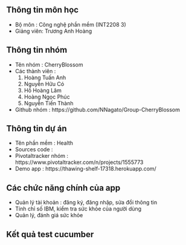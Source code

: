 

<h2>Thông tin môn học </h2>
  <ul>
    <li>Bộ môn : Công nghệ phần mềm (INT2208 3)</li>
    <li>Giảng viên: Trương Anh Hoàng</li>
  </ul> 

<h2>Thông tin nhóm </h2>
  <ul>
    <li>Tên nhóm : CherryBlossom </li>
    <li>Các thành viên : 
      <ol>
        <li>Hoàng Tuấn Anh </li>
        <li>Nguyễn Hữu Có </li>
        <li>Hồ Hoàng Lâm</li>
        <li>Hoàng Ngọc Phúc </li>
        <li>Nguyễn Tiến Thành</li>
      </ol>
    </li>
    <li>Github nhóm : https://github.com/NNagato/Group-CherryBlossom </li>
  </ul>  

<h2>Thông tin dự án</h2>
  <ul>
    <li>Tên phần mềm : Health</li>
    <li>Sources code : </li>
    <li>Pivotaltracker nhóm : https://www.pivotaltracker.com/n/projects/1555773 </li>
    <li>Demo app : https://thawing-shelf-17318.herokuapp.com/</li>
  </ul>

<h2>Các chức năng chính của app</h2>
  <ul>
    <li>Quản lý tài khoản : đăng ký, đăng nhập, sửa đổi thông tin</li>
    <li>Tính chỉ số IBM, kiểm tra sức khỏe của người dùng </li>
    <li>Quản lý, đánh giá sức khỏe</li>
  </ul>

<h2>Kết quả test cucumber</h2>

